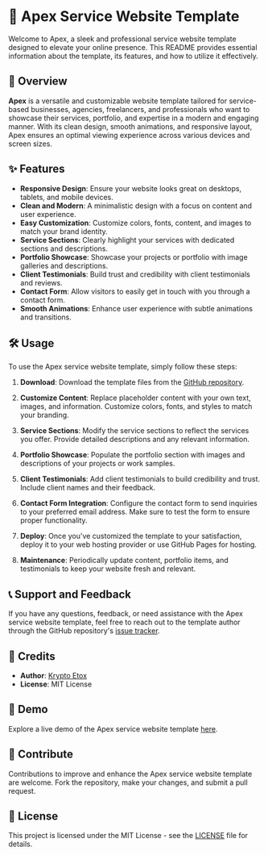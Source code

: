 # 🚀 Apex Service Website Template

Welcome to Apex, a sleek and professional service website template designed to elevate your online presence. This README provides essential information about the template, its features, and how to utilize it effectively.

## 🌟 Overview

**Apex** is a versatile and customizable website template tailored for service-based businesses, agencies, freelancers, and professionals who want to showcase their services, portfolio, and expertise in a modern and engaging manner. With its clean design, smooth animations, and responsive layout, Apex ensures an optimal viewing experience across various devices and screen sizes.

## ✨ Features

- **Responsive Design**: Ensure your website looks great on desktops, tablets, and mobile devices.
- **Clean and Modern**: A minimalistic design with a focus on content and user experience.
- **Easy Customization**: Customize colors, fonts, content, and images to match your brand identity.
- **Service Sections**: Clearly highlight your services with dedicated sections and descriptions.
- **Portfolio Showcase**: Showcase your projects or portfolio with image galleries and descriptions.
- **Client Testimonials**: Build trust and credibility with client testimonials and reviews.
- **Contact Form**: Allow visitors to easily get in touch with you through a contact form.
- **Smooth Animations**: Enhance user experience with subtle animations and transitions.

## 🛠️ Usage

To use the Apex service website template, simply follow these steps:

1. **Download**: Download the template files from the [GitHub repository](https://github.com/krypto-etox/service-website-template).

2. **Customize Content**: Replace placeholder content with your own text, images, and information. Customize colors, fonts, and styles to match your branding.

3. **Service Sections**: Modify the service sections to reflect the services you offer. Provide detailed descriptions and any relevant information.

4. **Portfolio Showcase**: Populate the portfolio section with images and descriptions of your projects or work samples.

5. **Client Testimonials**: Add client testimonials to build credibility and trust. Include client names and their feedback.

6. **Contact Form Integration**: Configure the contact form to send inquiries to your preferred email address. Make sure to test the form to ensure proper functionality.

7. **Deploy**: Once you've customized the template to your satisfaction, deploy it to your web hosting provider or use GitHub Pages for hosting.

8. **Maintenance**: Periodically update content, portfolio items, and testimonials to keep your website fresh and relevant.

## 📞 Support and Feedback

If you have any questions, feedback, or need assistance with the Apex service website template, feel free to reach out to the template author through the GitHub repository's [issue tracker](https://github.com/krypto-etox/service-website-template/issues).

## 🙌 Credits

- **Author**: [Krypto Etox](https://github.com/krypto-etox)
- **License**: MIT License

## 🚀 Demo

Explore a live demo of the Apex service website template [here](https://krypto-etox.github.io/service-website-template/).

## 🤝 Contribute

Contributions to improve and enhance the Apex service website template are welcome. Fork the repository, make your changes, and submit a pull request.

## 📄 License

This project is licensed under the MIT License - see the [LICENSE](LICENSE) file for details.
